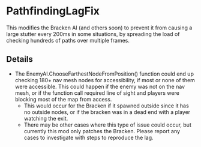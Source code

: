 # PathfindingLagFix
This modifies the Bracken AI (and others soon) to prevent it from causing a large stutter every 200ms in some situations, by spreading the load of checking hundreds of paths over multiple frames.

## Details
- The EnemyAI.ChooseFarthestNodeFromPosition() function could end up checking 180+ nav mesh nodes for accessibility, if most or none of them were accessible. This could happen if the enemy was not on the nav mesh, or if the function call required line of sight and players were blocking most of the map from access.
    - This would occur for the Bracken if it spawned outside since it has no outside nodes, or if the bracken was in a dead end with a player watching the exit.
    - There may be other cases where this type of issue could occur, but currently this mod only patches the Bracken. Please report any cases to investigate with steps to reproduce the lag.
